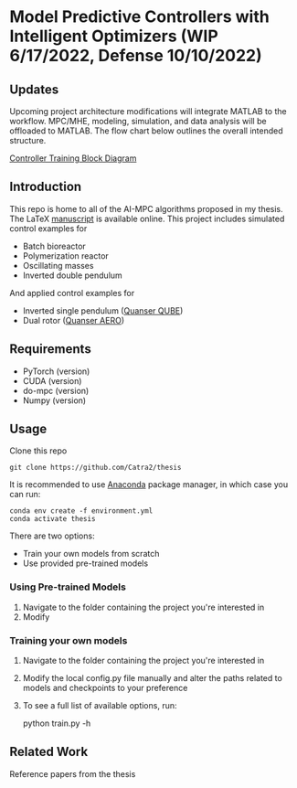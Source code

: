 # Model Predictive Controllers with Intelligent Optimizers (WIP 6/17/2022, Defense 10/10/2022)
## Updates
Upcoming project architecture modifications will integrate MATLAB to the workflow. MPC/MHE, modeling, simulation, and data analysis will be offloaded to MATLAB. The flow chart below outlines the overall intended structure.

[Controller Training Block Diagram](/assets/block_diagram_runtime.png)

## Introduction
This repo is home to all of the AI-MPC algorithms proposed in my thesis. The LaTeX [manuscript](https://www.overleaf.com/read/fnqgjjqtmtzw) is available online.
This project includes simulated control examples for
- Batch bioreactor
- Polymerization reactor
- Oscillating masses
- Inverted double pendulum

And applied control examples for 
- Inverted single pendulum ([Quanser QUBE](https://www.quanser.com/products/qube-servo-2/))
- Dual rotor ([Quanser AERO](https://www.quanser.com/products/aero-2/))

## Requirements
- PyTorch (version)
- CUDA (version)
- do-mpc (version)
- Numpy (version)

## Usage
Clone this repo

    git clone https://github.com/Catra2/thesis

It is recommended to use [Anaconda](https://www.anaconda.com/products/distribution) package manager, in which case you can run: 

    conda env create -f environment.yml
    conda activate thesis

There are two options:
- Train your own models from scratch
- Use provided pre-trained models

### Using Pre-trained Models
1. Navigate to the folder containing the project you're interested in
2. Modify 

### Training your own models
1. Navigate to the folder containing the project you're interested in
2. Modify the local config.py file manually and alter the paths related to models and checkpoints to your preference
3. To see a full list of available options, run:

    python train.py -h

## Related Work
Reference papers from the thesis 
